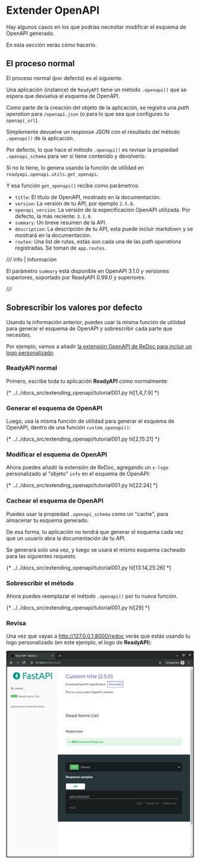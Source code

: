 # Extender OpenAPI

Hay algunos casos en los que podrías necesitar modificar el esquema de OpenAPI generado.

En esta sección verás cómo hacerlo.

## El proceso normal

El proceso normal (por defecto) es el siguiente.

Una aplicación (instance) de `ReadyAPI` tiene un método `.openapi()` que se espera que devuelva el esquema de OpenAPI.

Como parte de la creación del objeto de la aplicación, se registra una *path operation* para `/openapi.json` (o para lo que sea que configures tu `openapi_url`).

Simplemente devuelve un response JSON con el resultado del método `.openapi()` de la aplicación.

Por defecto, lo que hace el método `.openapi()` es revisar la propiedad `.openapi_schema` para ver si tiene contenido y devolverlo.

Si no lo tiene, lo genera usando la función de utilidad en `readyapi.openapi.utils.get_openapi`.

Y esa función `get_openapi()` recibe como parámetros:

* `title`: El título de OpenAPI, mostrado en la documentación.
* `version`: La versión de tu API, por ejemplo `2.5.0`.
* `openapi_version`: La versión de la especificación OpenAPI utilizada. Por defecto, la más reciente: `3.1.0`.
* `summary`: Un breve resumen de la API.
* `description`: La descripción de tu API, esta puede incluir markdown y se mostrará en la documentación.
* `routes`: Una list de rutas, estas son cada una de las *path operations* registradas. Se toman de `app.routes`.

/// info | Información

El parámetro `summary` está disponible en OpenAPI 3.1.0 y versiones superiores, soportado por ReadyAPI 0.99.0 y superiores.

///

## Sobrescribir los valores por defecto

Usando la información anterior, puedes usar la misma función de utilidad para generar el esquema de OpenAPI y sobrescribir cada parte que necesites.

Por ejemplo, vamos a añadir <a href="https://github.com/Rebilly/ReDoc/blob/master/docs/redoc-vendor-extensions.md#x-logo" class="external-link" target="_blank">la extensión OpenAPI de ReDoc para incluir un logo personalizado</a>.

### **ReadyAPI** normal

Primero, escribe toda tu aplicación **ReadyAPI** como normalmente:

{* ../../docs_src/extending_openapi/tutorial001.py hl[1,4,7:9] *}

### Generar el esquema de OpenAPI

Luego, usa la misma función de utilidad para generar el esquema de OpenAPI, dentro de una función `custom_openapi()`:

{* ../../docs_src/extending_openapi/tutorial001.py hl[2,15:21] *}

### Modificar el esquema de OpenAPI

Ahora puedes añadir la extensión de ReDoc, agregando un `x-logo` personalizado al "objeto" `info` en el esquema de OpenAPI:

{* ../../docs_src/extending_openapi/tutorial001.py hl[22:24] *}

### Cachear el esquema de OpenAPI

Puedes usar la propiedad `.openapi_schema` como un "cache", para almacenar tu esquema generado.

De esa forma, tu aplicación no tendrá que generar el esquema cada vez que un usuario abra la documentación de tu API.

Se generará solo una vez, y luego se usará el mismo esquema cacheado para las siguientes requests.

{* ../../docs_src/extending_openapi/tutorial001.py hl[13:14,25:26] *}

### Sobrescribir el método

Ahora puedes reemplazar el método `.openapi()` por tu nueva función.

{* ../../docs_src/extending_openapi/tutorial001.py hl[29] *}

### Revisa

Una vez que vayas a <a href="http://127.0.0.1:8000/redoc" class="external-link" target="_blank">http://127.0.0.1:8000/redoc</a> verás que estás usando tu logo personalizado (en este ejemplo, el logo de **ReadyAPI**):

<img src="/img/tutorial/extending-openapi/image01.png">
